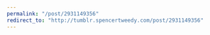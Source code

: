 ```yaml
---
permalink: "/post/2931149356"
redirect_to: "http://tumblr.spencertweedy.com/post/2931149356"
---
```

